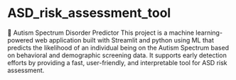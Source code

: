 # ASD_risk_assessment_tool
🧠 Autism Spectrum Disorder Predictor
This project is a machine learning-powered web application built with Streamlit and python using ML that predicts the likelihood of an individual being on the Autism Spectrum based on behavioral and demographic screening data. It supports early detection efforts by providing a fast, user-friendly, and interpretable tool for ASD risk assessment.

